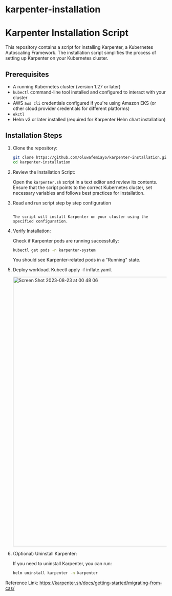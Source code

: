 # karpenter-installation
# Karpenter Installation Script

This repository contains a script for installing Karpenter, a Kubernetes Autoscaling Framework. The installation script simplifies the process of setting up Karpenter on your Kubernetes cluster.

## Prerequisites

- A running Kubernetes cluster (version 1.27 or later)
- `kubectl` command-line tool installed and configured to interact with your cluster
- AWS `aws cli` credentials configured if you're using Amazon EKS (or other cloud provider credentials for different platforms)
- `ekctl`
- Helm v3 or later installed (required for Karpenter Helm chart installation)

## Installation Steps

1. Clone the repository:

    ```bash
    git clone https://github.com/oluwafemiayo/karpenter-installation.git
    cd karpenter-installation
    ```

2. Review the Installation Script:

    Open the `karpenter.sh` script in a text editor and review its contents. Ensure that the script points to the correct Kubernetes cluster, set necessary variables and follows best practices for installation. 

3. Read and run script step by step configuration
    ```

    The script will install Karpenter on your cluster using the specified configuration.

4. Verify Installation:

    Check if Karpenter pods are running successfully:

    ```bash
    kubectl get pods -n karpenter-system
    ```

    You should see Karpenter-related pods in a "Running" state.

5. Deploy workload.
   Kubectl apply -f inflate.yaml.

   <img width="839" alt="Screen Shot 2023-08-23 at 00 48 06" src="https://github.com/oluwafemiayo/karpenter-installation/assets/115284052/321becaf-cb27-4e0e-a4bd-b1514175f6b7">



7. (Optional) Uninstall Karpenter:

    If you need to uninstall Karpenter, you can run:

    ```bash
    helm uninstall karpenter -n karpenter
    ```
Reference Link: https://karpenter.sh/docs/getting-started/migrating-from-cas/


